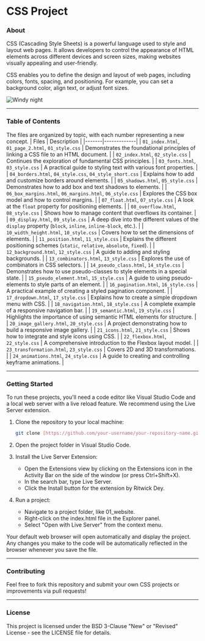 # CSS Project
### About
CSS (Cascading Style Sheets) is a powerful language used to style and layout web pages. It allows developers to control the appearance of HTML elements across different devices and screen sizes, making websites visually appealing and user-friendly.

CSS enables you to define the design and layout of web pages, including colors, fonts, spacing, and positioning. For example, you can set a background color, align text, or adjust font sizes.

<img src="https://media0.giphy.com/media/v1.Y2lkPTc5MGI3NjExa3c5YXBid21pbHgwaHltMTV1Mmtpb3p2ZXN4cTF4ajkzMjRvMDI3YyZlcD12MV9pbnRlcm5hbF9naWZfYnlfaWQmY3Q9Zw/FasDzeycTUNG5Ll7IA/giphy.gif" alt="Windy night"/>
<hr>

### Table of Contents
The files are organized by topic, with each number representing a new concept.
| Files | Description |
|-------|-------------|
| `01_index.html`, `01_page_2.html`, `01_style.css` | Demonstrates the foundational principles of linking a CSS file to an HTML document. |
| `02_index.html`, `02_style.css` | Continues the exploration of fundamental CSS principles. |
| `03_fonts.html`, `03_style.css` | A practical guide to styling text with various font properties. |
| `04_borders.html`, `04_style.css`, `04_style_short.css` | Explains how to add and customize borders around elements. |
| `05_shadows.html`, `05_style.css` | Demonstrates how to add box and text shadows to elements. |
| `06_box_margins.html`, `06_margins.html`, `06_style.css` | Explores the CSS box model and how to control margins. |
| `07_float.html`, `07_style.css` | A look at the `float` property for positioning elements. |
| `08_overflow.html`, `08_style.css` | Shows how to manage content that overflows its container. |
| `09_display.html`, `09_style.css` | A deep dive into the different values of the `display` property (`block`, `inline`, `inline-block`, etc.). |
| `10_width_height.html`, `10_style.css` | Covers how to set the dimensions of elements. |
| `11_position.html`, `11_style.css` | Explains the different positioning schemes (`static`, `relative`, `absolute`, `fixed`). |
| `12_background.html`, `12_style.css` | A guide to adding and styling backgrounds. |
| `13_combinators.html`, `13_style.css` | Explores the use of combinators in CSS selectors. |
| `14_pseudo_class.html`, `14_style.css` | Demonstrates how to use pseudo-classes to style elements in a special state. |
| `15_pseudo_element.html`, `15_style.css` | A guide to using pseudo-elements to style parts of an element. |
| `16_pagination.html`, `16_style.css` | A practical example of creating a styled pagination component. |
| `17_dropdown.html`, `17_style.css` | Explains how to create a simple dropdown menu with CSS. |
| `18_navigation.html`, `18_style.css` | A complete example of a responsive navigation bar. |
| `19_semantic.html`, `19_style.css` | Highlights the importance of using semantic HTML elements for structure. |
| `20_image_gallery.html`, `20_style.css` | A project demonstrating how to build a responsive image gallery. |
| `21_icons.html`, `21_style.css` | Shows how to integrate and style icons using CSS. |
| `22_flexbox.html`, `22_style.css` | A comprehensive introduction to the Flexbox layout model. |
| `23_transformation.html`, `23_style.css` | Covers 2D and 3D transformations. |
| `24_animations.html`, `24_style.css` | A guide to creating and controlling keyframe animations. |
<hr>

### Getting Started
To run these projects, you'll need a code editor like Visual Studio Code and a local web server with a live reload feature. We recommend using the Live Server extension.

1. Clone the repository to your local machine:

   ```bash
   git clone [https://github.com/your-username/your-repository-name.git](https://github.com/your-username/your-repository-name.git)

2. Open the project folder in Visual Studio Code.

3. Install the Live Server Extension:
    - Open the Extensions view by clicking on the Extensions icon in the Activity Bar on the side of the window (or press Ctrl+Shift+X).
    - In the search bar, type Live Server.
    - Click the Install button for the extension by Ritwick Dey.

4. Run a project:
    - Navigate to a project folder, like 01_website.
    - Right-click on the index.html file in the Explorer panel.
    - Select "Open with Live Server" from the context menu.

Your default web browser will open automatically and display the project. Any changes you make to the code will be automatically reflected in the browser whenever you save the file.
<hr>

### Contributing
Feel free to fork this repository and submit your own CSS projects or improvements via pull requests!
<hr>

### License
This project is licensed under the BSD 3-Clause "New" or "Revised" License - see the LICENSE file for details.
